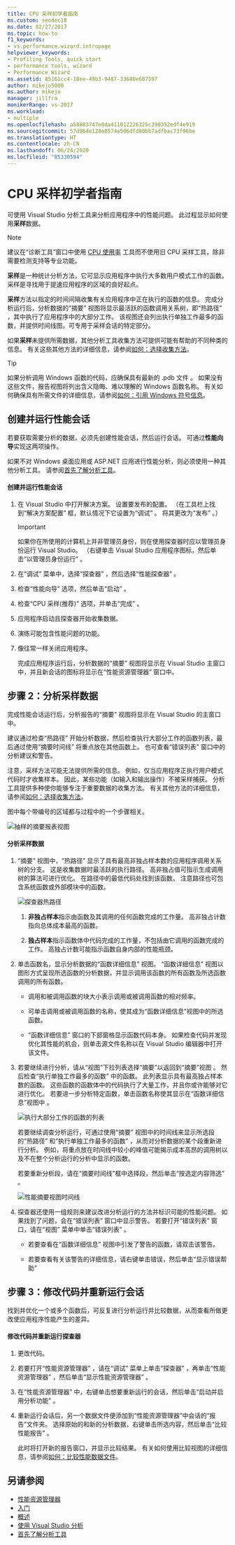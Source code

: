 ```yaml
---
title: CPU 采样初学者指南
ms.custom: seodec18
ms.date: 02/27/2017
ms.topic: how-to
f1_keywords:
- vs.performance.wizard.intropage
helpviewer_keywords:
- Profiling Tools, quick start
- performance tools, wizard
- Performance Wizard
ms.assetid: 85161cc4-18ee-49b3-9487-33680e687597
author: mikejo5000
ms.author: mikejo
manager: jillfra
monikerRange: vs-2017
ms.workload:
- multiple
ms.openlocfilehash: a58803747e0da411012226325c390352edf4e919
ms.sourcegitcommit: 57d96de120e0574e506dfd80bb7adfbac73f96be
ms.translationtype: HT
ms.contentlocale: zh-CN
ms.lasthandoff: 06/24/2020
ms.locfileid: "85330594"
---
```

# <a name="beginners-guide-to-cpu-sampling"></a>CPU 采样初学者指南
可使用 Visual Studio 分析工具来分析应用程序中的性能问题。 此过程显示如何使用**采样**数据。

> [!NOTE]
> 建议在“诊断工具”窗口中使用 [CPU 使用率](../profiling/beginners-guide-to-performance-profiling.md) 工具而不使用旧 CPU 采样工具，除非需要检测支持等专业功能。

 **采样**是一种统计分析方法，它可显示应用程序中执行大多数用户模式工作的函数。 采样是寻找用于提速应用程序的区域的良好起点。

 **采样**方法以指定的时间间隔收集有关应用程序中正在执行的函数的信息。 完成分析运行后，分析数据的“摘要”  视图将显示最活跃的函数调用关系树，即“热路径”  ，其中执行了应用程序中的大部分工作。 该视图还会列出执行单独工作最多的函数，并提供时间线图，可专用于采样会话的特定部分。

 如果**采样**未提供所需数据，其他分析工具收集方法可提供可能有帮助的不同种类的信息。 有关这些其他方法的详细信息，请参阅[如何：选择收集方法](../profiling/how-to-choose-collection-methods.md)。

> [!TIP]
> 如果分析调用 Windows 函数的代码，应确保具有最新的 .pdb 文件  。 如果没有这些文件，报告视图将列出含义隐晦、难以理解的 Windows 函数名称。 有关如何确保具有所需文件的详细信息，请参阅[如何：引用 Windows 符号信息](../profiling/how-to-reference-windows-symbol-information.md)。

## <a name="create-and-run-a-performance-session"></a>创建并运行性能会话
 若要获取需要分析的数据，必须先创建性能会话，然后运行会话。 可通过**性能向导**实现这两项操作。

 如果不对 Windows 桌面应用或 ASP.NET 应用进行性能分析，则必须使用一种其他分析工具。 请参阅[首先了解分析工具](../profiling/profiling-feature-tour.md)。

#### <a name="to-create-and-run-a-performance-session"></a>创建并运行性能会话

1. 在 Visual Studio 中打开解决方案。 设置要发布的配置。 （在工具栏上找到“解决方案配置”  框，默认情况下它设置为“调试”  。 将其更改为“发布”  。）

    > [!IMPORTANT]
    > 如果你在所使用的计算机上并非管理员身份，则在使用探查器时应以管理员身份运行 Visual Studio。 （右键单击 Visual Studio 应用程序图标，然后单击“以管理员身份运行”  。

2. 在“调试”  菜单中，选择“探查器”  ，然后选择“性能探查器”  。

3. 检查“性能向导”  选项，然后单击“启动”  。

4. 检查“CPU 采样(推荐)”  选项，并单击“完成”  。

5. 应用程序启动且探查器开始收集数据。

6. 演练可能包含性能问题的功能。

7. 像往常一样关闭应用程序。

     完成应用程序运行后，分析数据的“摘要”  视图将显示在 Visual Studio 主窗口中，并且新会话的图标将显示在“性能资源管理器”  窗口中。

## <a name="step-2-analyze-sampling-data"></a>步骤 2：分析采样数据
 完成性能会话运行后，分析报告的“摘要”  视图将显示在 Visual Studio 的主窗口中。

 建议通过检查“热路径”  开始分析数据，然后检查执行大部分工作的函数列表，最后通过使用“摘要时间线”  将重点放在其他函数上。 也可查看“错误列表”  窗口中的分析建议和警告。

 注意，采样方法可能无法提供所需的信息。 例如，仅当应用程序正执行用户模式代码时才收集样本。 因此，某些功能（如输入和输出操作）不被采样捕获。 分析工具提供多种使你能够专注于重要数据的收集方法。 有关其他方法的详细信息，请参阅[如何：选择收集方法](../profiling/how-to-choose-collection-methods.md)。

 图中每个带编号的区域都与过程中的一个步骤相关。

 ![抽样的摘要报表视图](../profiling/media/summary_sampling.png "Summary_Sampling")

#### <a name="to-analyze-sampling-data"></a>分析采样数据

1. “摘要”  视图中，“热路径”  显示了具有最高非独占样本数的应用程序调用关系树的分支。 这是收集数据时最活跃的执行路径。 高非独占值可指示生成调用树的算法可进行优化。 在路径中的最低代码处找到该函数。 注意路径也可包含系统函数或外部模块中的函数。

     ![探查器热路径](../profiling/media/profiler_hotpath.png "Profiler_HotPath")

    1. **非独占样本**指示由函数及其调用的任何函数完成的工作量。 高非独占计数指向总体成本最高的函数。

    2. **独占样本**指示函数体中代码完成的工作量，不包括由它调用的函数完成的工作。 高独占计数可能指示函数自身内部的性能瓶颈。

2. 单击函数名，显示分析数据的“函数详细信息”  视图。 “函数详细信息”  视图以图形方式呈现所选函数的分析数据，并显示调用该函数的所有函数及所选函数调用的所有函数。

    - 调用和被调用函数的块大小表示调用或被调用函数的相对频率。

    - 可单击调用或被调用函数的名称，使其成为“函数详细信息”视图中的所选函数。

    - “函数详细信息”  窗口的下部窗格显示函数代码本身。 如果检查代码并发现优化其性能的机会，则单击源文件名称以在 Visual Studio 编辑器中打开该文件。

3. 若要继续进行分析，请从“视图”下拉列表选择“摘要”以返回到“摘要”视图    。 然后检查“执行单独工作最多的函数”  中的函数。 此列表显示具有最高独占样本数的函数。 这些函数的函数体中的代码执行了大量工作，并且你或许能够对它进行优化。 若要进一步分析特定函数，单击函数名称使其显示在“函数详细信息”视图中  。

     ![执行大部分工作的函数的列表](../profiling/media/functions_mostwork.png "Functions_MostWork")

     若要继续调查分析运行，可通过使用“摘要”  视图中的时间线来显示所选段的“热路径”  和“执行单独工作最多的函数”  ，从而对分析数据的某个段重新进行分析。 例如，将重点放在时间线中较小的峰值可能揭示成本高昂的调用树以及不在整个分析运行的分析中显示的函数。

     若要重新分析段，请在“摘要时间线”框中选择段，然后单击“按选定内容筛选”   。

     ![性能摘要视图时间线](../profiling/media/performancesummary.png "PerformanceSummary")

4. 探查器还使用一组规则来建议改进分析运行的方法并标识可能的性能问题。 如果找到了问题，会在“错误列表”  窗口中显示警告。 若要打开“错误列表”  窗口，请在“视图”  菜单中单击“错误列表”  。

    - 若要查看在“函数详细信息”  视图中引发了警告的函数，请双击该警告。

    - 若要查看有关该警告的详细信息，请右键单击错误，然后单击“显示错误帮助” 

## <a name="step-3-revise-code-and-rerun-a-session"></a>步骤 3：修改代码并重新运行会话
 找到并优化一个或多个函数后，可反复进行分析运行并比较数据，从而查看所做更改使应用程序性能产生的差异。

#### <a name="to-revise-code-and-rerun-the-profiler"></a>修改代码并重新运行探查器

1. 更改代码。

2. 若要打开“性能资源管理器”  ，请在“调试”  菜单上单击“探查器”  ，再单击“性能资源管理器”  ，然后单击“显示性能资源管理器”  。

3. 在“性能资源管理器”  中，右键单击想要重新运行的会话，然后单击“启动并启用分析功能”  。

4. 重新运行会话后，另一个数据文件便添加到“性能资源管理器”中会话的“报告”文件夹。 选择原始的和新的分析数据，右键单击所选内容，然后单击“比较性能报告”  。

     此时将打开新的报告窗口，并显示比较结果。 有关如何使用比较视图的详细信息，请参阅[如何：比较性能数据文件](../profiling/how-to-compare-performance-data-files.md)。

## <a name="see-also"></a>另请参阅
- [性能资源管理器](../profiling/performance-explorer.md)
- [入门](../profiling/getting-started-with-performance-tools.md)
- [概述](../profiling/overviews-performance-tools.md)
- [使用 Visual Studio 分析](../profiling/index.yml)
- [首先了解分析工具](../profiling/profiling-feature-tour.md)
